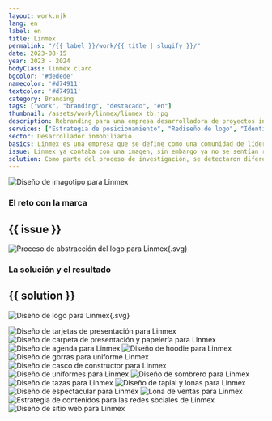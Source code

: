 ```yaml
---
layout: work.njk 
lang: en
label: en
title: Linmex
permalink: "/{{ label }}/work/{{ title | slugify }}/"
date: 2023-08-15
year: 2023 - 2024
bodyClass: linmex claro
bgcolor: '#dedede'
namecolor: '#d74911'
textcolor: '#d74911'
category: Branding
tags: ["work", "branding", "destacado", "en"]
thumbnail: /assets/work/linmex/linmex_tb.jpg
description: Rebranding para una empresa desarrolladora de proyectos inmobiliarios
services: ["Estrategia de posicionamiento", "Rediseño de logo", "Identidad Corporativa", "Desarrollo de sitio Web"]
sector: Desarrollador inmobiliario
basics: Linmex es una empresa que se define como una comunidad de líderes inmobiliarios en Mérida, Yucatán, en continua búsqueda de oportunidades de cambio para la industria de los Bienes Raíces, a través de propuestas innovadoras que propicien una mejor calidad de vida para sus inversionistas, colaboradores y la sociedad en general.
issue: Linmex ya contaba con una imagen, sin embargo ya no se sentían representados por ella. Adicionalmente su logo se parecía visualmente a otro, lo cual ocasionaba problemas para lograr establecer una identidad propia. Por tal motivo, resultó importante llevar a cabo un rebranding completo, desde donde se pudiera construir una nueva identidad con base a sus valores, esencia y diferenciadores.
solution: Como parte del proceso de investigación, se detectaron diferenciadores que eran clave durante el proceso de trabajo que desempeña Linmex con sus socios, asesores y desarrollos. En primer lugar, ofrecen crecimiento para sus inversionistas, tanto a socios capitalistas como aportadores. También brindan dirección a sus asesores internos y externos, a fin de que cuenten con las herramientas y el conocimiento para ser más efectivos en la venta de las propiedades. Por último, logran el éxito en cada nuevo proyecto mediante una metodología probada, sistémica y funcional. Estos fueron los atributos que dieron lugar a su identidad empezando con la imagen del logo, una abstracción de esos tres conceptos base. A partir de ahí, la identidad refuerza los mismos tres componentes, impulsada por un color dinámico, moderno y joven, y equilibrada por una estructura de contenidos formal y sobria.
---
```


![Diseño de imagotipo para Linmex](/assets/work/linmex/linmex_imagotipo.jpg)

<div class="column__2">
    <div class="col__left">
        <h3>El reto con la marca</h3>
    </div>
    <div class="col__right">
        <h2>{{ issue }}</h2>
    </div>
</div>

![Proceso de abstracción del logo para Linmex](/assets/work/linmex/linmex_logo_proceso.svg){.svg}

<div class="column__2 work__column__2">
    <div class="col__left">
        <h3>La solución y el resultado</h3>
    </div>
    <div class="col__right">
        <h2>{{ solution }}</h2>
    </div>
</div>

![Diseño de logo para Linmex](/assets/work/linmex/linmex_logo.svg){.svg}

![Diseño de tarjetas de presentación para Linmex](/assets/work/linmex/linmex_tarjetas.jpg)
![Diseño de carpeta de presentación y papelería para Linmex](/assets/work/linmex/linmex_folder.jpg)
![Diseño de agenda para Linmex](/assets/work/linmex/linmex_agenda.jpg)
![Diseño de hoodie para Linmex](/assets/work/linmex/linmex_hoodie.jpg)
![Diseño de gorras para uniforme Linmex](/assets/work/linmex/linmex_gorras.jpg)
![Diseño de casco de constructor para Linmex](/assets/work/linmex/linmex_casco.jpg)
![Diseño de uniformes para Linmex](/assets/work/linmex/linmex_uniformes.jpg)
![Diseño de sombrero para Linmex](/assets/work/linmex/linmex_sombrero.jpg)
![Diseño de tazas para Linmex](/assets/work/linmex/linmex_taza.jpg)
![Diseño de tapial y lonas para Linmex](/assets/work/linmex/linmex_paneles.jpg)
![Diseño de espectacular para Linmex](/assets/work/linmex/linmex_espectacular.jpg)
![Lona de ventas para Linmex](/assets/work/linmex/linmex_lona.jpg)
![Estrategia de contenidos para las redes sociales de Linmex](/assets/work/linmex/linmex_instagram.jpg)
![Diseño de sitio web para Linmex](/assets/work/linmex/linmex_web.jpg)